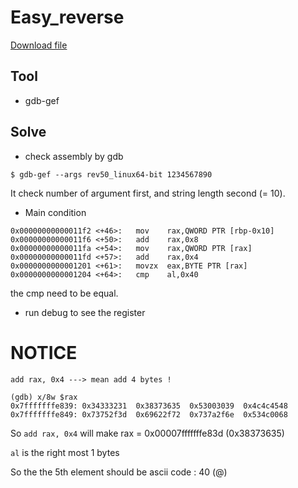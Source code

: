 # Easy_reverse

[Download file](https://crackmes.one/crackme/5b8a37a433c5d45fc286ad83)

## Tool
* gdb-gef

## Solve
* check assembly by gdb
```
$ gdb-gef --args rev50_linux64-bit 1234567890
```

It check number of argument first, and string length second (= 10).

* Main condition
```
0x00000000000011f2 <+46>:	mov    rax,QWORD PTR [rbp-0x10]
0x00000000000011f6 <+50>:	add    rax,0x8
0x00000000000011fa <+54>:	mov    rax,QWORD PTR [rax]
0x00000000000011fd <+57>:	add    rax,0x4
0x0000000000001201 <+61>:	movzx  eax,BYTE PTR [rax]
0x0000000000001204 <+64>:	cmp    al,0x40
```
the cmp need to be equal.

* run debug to see the register 

# NOTICE
```
add rax, 0x4 ---> mean add 4 bytes !
```


```
(gdb) x/8w $rax
0x7fffffffe839:	0x34333231	0x38373635	0x53003039	0x4c4c4548
0x7fffffffe849:	0x73752f3d	0x69622f72	0x737a2f6e	0x534c0068
```
So `add rax, 0x4` will make rax = 0x00007fffffffe83d (0x38373635)

`al` is the right most 1 bytes

So the the 5th element should be ascii code : 40 (@)